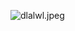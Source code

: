 ![dlalwl](https://www.google.nl/imgres?imgurl=http%3A%2F%2Fcfile29.uf.tistory.com%2Fimage%2F274E06365521501A27BF22&imgrefurl=http%3A%2F%2Fwww.designlog.org%2F2512537&docid=UDMCQf0AL2eBFM&tbnid=nj-1QVCFGLBiSM%3A&vet=10ahUKEwickfvJ0p3aAhWJH5QKHbv9ClsQMwg0KAEwAQ..i&w=5472&h=3648&bih=680&biw=1046&q=%EC%9D%B4%EB%AF%B8%EC%A7%80&ved=0ahUKEwickfvJ0p3aAhWJH5QKHbv9ClsQMwg0KAEwAQ&iact=mrc&uact=8).jpeg
